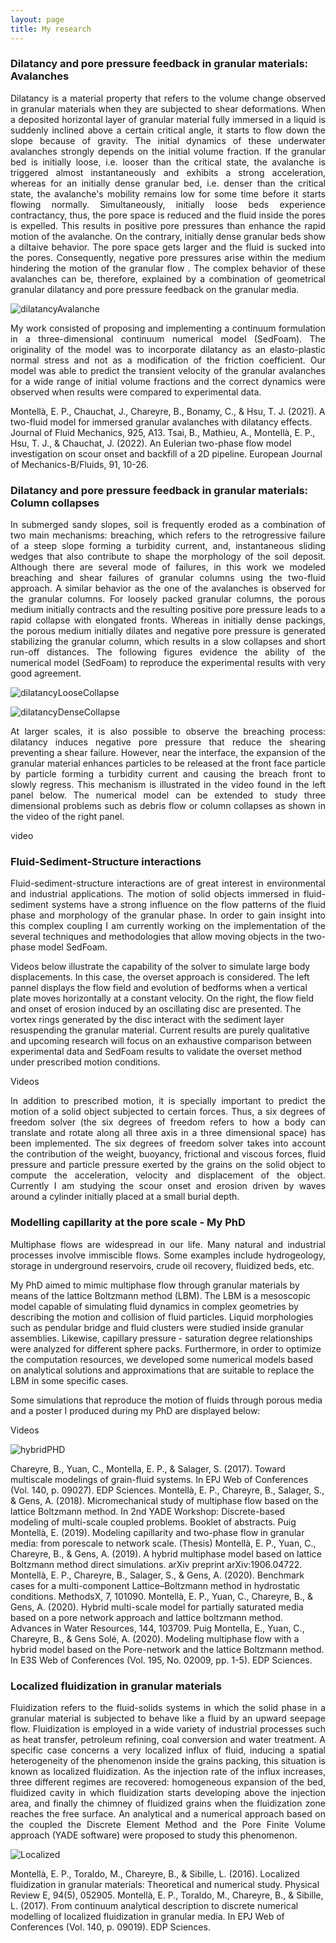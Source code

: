 ```yaml
---
layout: page
title: My research
---
```




### Dilatancy and pore pressure feedback in granular materials: Avalanches


<p align="justify"> Dilatancy is a material property that refers to the volume change observed in granular materials when they are subjected to shear deformations. When a deposited horizontal layer of granular material fully immersed in a liquid is suddenly inclined above a certain critical angle, it starts to flow down the slope because of gravity. The initial dynamics of these underwater avalanches strongly depends on the initial volume fraction. If the granular bed is initially loose, i.e. looser than the critical state, the avalanche is triggered almost instantaneously and exhibits a strong acceleration, whereas for an initially dense granular bed, i.e. denser than the critical state, the avalanche's mobility remains low for some time before it starts flowing normally. Simultaneously, initially loose beds experience contractancy, thus, the pore space is reduced and the fluid inside the pores is expelled. This results in positive pore pressures than enhance the rapid motion of the avalanche. On the contrary,  initially dense granular beds show a diltaive behavior.  The pore space gets larger and the fluid is sucked into the pores. Consequently, negative pore pressures arise within the medium hindering the motion of the granular flow . The complex behavior of these avalanches can be, therefore, explained by a combination of geometrical granular dilatancy and pore pressure feedback on the granular media.   </p>


![dilatancyAvalanche](/assets/img/Research/graphicalAbstract_110.jpg "dilatancyAvalanche")

<p align="justify">  My work consisted of proposing and implementing a continuum formulation in a three-dimensional continuum numerical model (SedFoam). The originality of the model was to incorporate dilatancy as an elasto-plastic normal stress and not as a modification of the friction coefficient.  Our model was able to predict the transient velocity of the granular avalanches for a wide range of initial volume fractions and the correct dynamics were observed when results were compared to experimental data. </p>

Montellà, E. P., Chauchat, J., Chareyre, B., Bonamy, C., & Hsu, T. J. (2021). A two-fluid model for immersed granular avalanches with dilatancy effects. Journal of Fluid Mechanics, 925, A13.
Tsai, B., Mathieu, A., Montellà, E. P., Hsu, T. J., & Chauchat, J. (2022). An Eulerian two-phase flow model investigation on scour onset and backfill of a 2D pipeline. European Journal of Mechanics-B/Fluids, 91, 10-26.

### Dilatancy and pore pressure feedback in granular materials: Column collapses


<p align="justify">  In submerged sandy slopes, soil is frequently eroded as a combination of two main mechanisms: breaching, which refers to the retrogressive failure of a steep slope forming a turbidity current, and, instantaneous sliding wedges that also contribute to shape the morphology of the soil deposit.  Although there are several mode of failures, in this work we modeled breaching and shear failures of granular columns using the two-fluid approach. A similar behavior as the one of the avalanches is observed for the granular columns.  For loosely packed granular columns, the porous medium initially contracts and the resulting positive pore pressure leads to a rapid collapse with elongated fronts.  Whereas in initially dense packings, the porous medium initially dilates and negative pore pressure is generated stabilizing  the granular column, which results in a slow collapses and short run-off distances. The following figures evidence the ability of  the numerical model (SedFoam) to reproduce the experimental results with very good agreement.
 </p>



 ![dilatancyLooseCollapse](/assets/img/Research/MapVolumeFraction_Loose_EduRheology.png "dilatancyLooseCollapse")

 ![dilatancyDenseCollapse](/assets/img/Research/MapVolumeFraction_Dense_EduRheology.png "dilatancyDenseCollapse")


<p align="justify">
 At larger scales, it is also possible to observe the breaching process: dilatancy induces negative pore pressure that reduce the shearing preventing a shear failure. However, near the interface, the expansion of the granular material enhances particles to be released at the front face particle by particle forming a turbidity current and causing the breach front to  slowly regress. This mechanism is illustrated in the video found in the left panel below. The numerical model can be extended to study three dimensional problems such as debris flow or column collapses as shown in the video of the right panel.  </p>

 video

### Fluid-Sediment-Structure interactions
<p align="justify"> Fluid-sediment-structure interactions are of great interest in environmental and industrial applications. The motion of solid objects immersed in fluid-sediment systems have a strong influence on the flow patterns of the fluid phase and morphology of the granular phase.  In order to gain insight into this complex coupling  I am currently working on the implementation of the several techniques and methodologies that allow moving objects in the two-phase model SedFoam.

Videos below  illustrate the capability of the solver to simulate large body displacements. In this case, the overset approach is considered.  The left pannel displays the flow field and evolution of bedforms when a vertical plate moves horizontally at a constant velocity. On the right,  the flow field and onset of erosion induced by an oscillating disc are presented. The  vortex rings generated by the disc interact with the  sediment layer resuspending the granular material. Current results are purely qualitative and upcoming research will focus on an exhaustive comparison between  experimental data and SedFoam results to validate the  overset method under prescribed motion conditions.  
 </p>

Videos

<p align="justify">  In addition to prescribed motion, it is specially important to predict the motion of a solid object subjected to certain forces. Thus, a six degrees of freedom  solver  (the six degrees of freedom refers to how a body can translate and rotate along all three axis in a three dimensional space) has been implemented. The six degrees of freedom solver takes into account the contribution of the weight, buoyancy, frictional and viscous forces, fluid pressure and particle pressure exerted by the grains on the solid object to compute the acceleration, velocity and displacement of the object. Currently I am studying the scour onset and erosion driven by waves around a cylinder initially placed at a small burial depth. </p>


### Modelling capillarity at the pore scale - My PhD


<p align="justify"> Multiphase flows are widespread in our life. Many natural and industrial processes involve immiscible flows. Some examples include hydrogeology, storage in underground reservoirs, crude oil recovery, fluidized beds, etc.

My PhD aimed to mimic multiphase flow through granular materials by means of the lattice Boltzmann method (LBM). The LBM is a mesoscopic model capable of simulating fluid dynamics in complex geometries by describing the motion and collision of fluid particles. Liquid morphologies such as pendular bridge and fluid clusters were studied inside granular assemblies. Likewise, capillary pressure - saturation degree relationships were analyzed for different sphere packs. Furthermore, in order to optimize the computation resources, we developed some numerical models based on analytical solutions and approximations that are suitable to replace the LBM in some specific cases.

Some simulations that  reproduce the motion of fluids through porous media and a poster I produced during my PhD are displayed below:
</p>


Videos



![hybridPHD](/assets/img/Research/hybrid.jpg "hybridPHD")



Chareyre, B., Yuan, C., Montella, E. P., & Salager, S. (2017). Toward multiscale modelings of grain-fluid systems. In EPJ Web of Conferences (Vol. 140, p. 09027). EDP Sciences.
Montellà, E. P., Chareyre, B., Salager, S., & Gens, A. (2018). Micromechanical study of multiphase flow based on the lattice Boltzmann method. In 2nd YADE Workshop: Discrete-based modeling of multi-scale coupled problems. Booklet of abstracts.
Puig Montellà, E. (2019). Modeling capillarity and two-phase flow in granular media: from porescale to network scale. (Thesis)
Montellà, E. P., Yuan, C., Chareyre, B., & Gens, A. (2019). A hybrid multiphase model based on lattice Boltzmann method direct simulations. arXiv preprint arXiv:1906.04722.
Montellà, E. P., Chareyre, B., Salager, S., & Gens, A. (2020). Benchmark cases for a multi-component Lattice–Boltzmann method in hydrostatic conditions. MethodsX, 7, 101090.
Montellà, E. P., Yuan, C., Chareyre, B., & Gens, A. (2020). Hybrid multi-scale model for partially saturated media based on a pore network approach and lattice boltzmann method. Advances in Water Resources, 144, 103709.
Puig Montella, E., Yuan, C., Chareyre, B., & Gens Solé, A. (2020). Modeling multiphase flow with a hybrid model based on the Pore-network and the lattice Boltzmann method. In E3S Web of Conferences (Vol. 195, No. 02009, pp. 1-5). EDP Sciences.


### Localized fluidization in granular materials



 <p align="justify"> Fluidization refers to the fluid-solids systems in which the solid phase in a granular material is subjected to behave like a fluid by an upward seepage flow. Fluidization is employed in a wide variety of industrial processes such as heat transfer, petroleum refining, coal conversion and water treatment. A specific case concerns a very localized influx of fluid, inducing a spatial heterogeneity of the phenomenon inside the grains packing, this situation is known as localized fluidization. As the injection rate of the influx increases, three different regimes are recovered: homogeneous expansion of the bed, fluidized cavity in which fluidization starts developing above the injection area, and finally the chimney of fluidized grains when the fluidization zone reaches the free surface.  An analytical and a numerical approach based on the coupled the Discrete Element Method and the Pore Finite Volume approach (YADE software) were proposed to study this phenomenon.
  </p>


![Localized](/assets/img/Research/localized.jpg "Localized")

Montellà, E. P., Toraldo, M., Chareyre, B., & Sibille, L. (2016). Localized fluidization in granular materials: Theoretical and numerical study. Physical Review E, 94(5), 052905.
Montellà, E. P., Toraldo, M., Chareyre, B., & Sibille, L. (2017). From continuum analytical description to discrete numerical modelling of localized fluidization in granular media. In EPJ Web of Conferences (Vol. 140, p. 09019). EDP Sciences.
